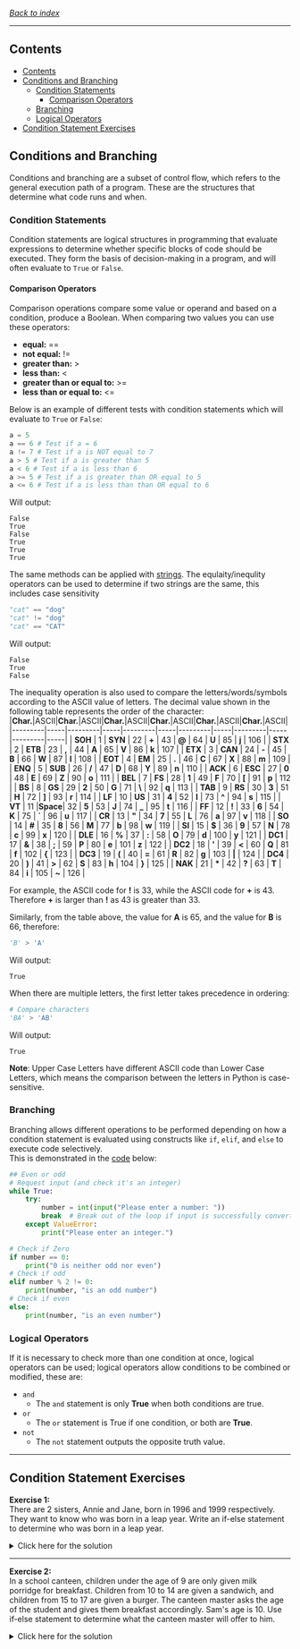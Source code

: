 *[Back to index](</readme.md>)*
___
## Contents
- [Contents](#contents)
- [Conditions and Branching](#conditions-and-branching)
  - [Condition Statements](#condition-statements)
    - [Comparison Operators](#comparison-operators)
  - [Branching](#branching)
  - [Logical Operators](#logical-operators)
- [Condition Statement Exercises](#condition-statement-exercises)


## Conditions and Branching
Conditions and branching are a subset of control flow, which refers to the general execution path of a program. These are the structures that determine what code runs and when.

### Condition Statements
Condition statements are logical structures in programming that evaluate expressions to determine whether specific blocks of code should be executed. They form the basis of decision-making in a program, and will often evaluate to `True` or `False`.

#### Comparison Operators
Comparison operations compare some value or operand and based on a condition, produce a Boolean. When comparing two values you can use these operators:

* **equal:** ==
* **not equal:** !=
* **greater than:** >
* **less than:** <
* **greater than or equal to:** >=
* **less than or equal to:** <=

Below is an example of different tests with condition statements which will evaluate to `True` or `False`: 
```py
a = 5
a == 6 # Test if a = 6
a != 7 # Test if a is NOT equal to 7
a > 5 # Test if a is greater than 5
a < 6 # Test if a is less than 6
a >= 5 # Test if a is greater than OR equal to 5
a <= 6 # Test if a is less than than OR equal to 6
```

Will output:
```
False
True
False
True
True
True
```

The same methods can be applied with [strings](/1%20Python%20Basics/1.4%20String%20Operations.md#strings). The equlaity/inequlity operators can be used to determine if two strings are the same, this includes case sensitivity
```py
"cat" == "dog"
"cat" != "dog"
"cat" == "CAT"
```

Will output:
```
False
True
False
```

The inequality operation is also used to compare the letters/words/symbols according to the ASCII value of letters. The decimal value shown in the following table represents the order of the character:
|**Char.**|ASCII|**Char.**|ASCII|**Char.**|ASCII|**Char.**|ASCII|**Char.**|ASCII|**Char.**|ASCII|
|---------|-----|---------|-----|---------|-----|---------|-----|---------|-----|---------|-----|
| **SOH** |  1  | **SYN** |  22 |  **+**  |  43 |  **@**  |  64 |  **U**  |  85 |  **j**  | 106 |
| **STX** |  2  | **ETB** |  23 |  **,**  |  44 |  **A**  |  65 |  **V**  |  86 |  **k**  | 107 |
| **ETX** |  3  | **CAN** |  24 |  **-**  |  45 |  **B**  |  66 |  **W**  |  87 |  **l**  | 108 |
| **EOT** |  4  | **EM**  |  25 |  **.**  |  46 |  **C**  |  67 |  **X**  |  88 |  **m**  | 109 |
| **ENQ** |  5  | **SUB** |  26 |  **/**  |  47 |  **D**  |  68 |  **Y**  |  89 |  **n**  | 110 |
| **ACK** |  6  | **ESC** |  27 |  **0**  |  48 |  **E**  |  69 |  **Z**  |  90 |  **o**  | 111 |
| **BEL** |  7  | **FS**  |  28 |  **1**  |  49 |  **F**  |  70 |  **[**  |  91 |  **p**  | 112 |
| **BS**  |  8  | **GS**  |  29 |  **2**  |  50 |  **G**  |  71 | **\\**  |  92 |  **q**  | 113 |
| **TAB** |  9  | **RS**  |  30 |  **3**  |  51 |  **H**  |  72 |  **]**  |  93 |  **r**  | 114 |
| **LF**  |  10 | **US**  |  31 |  **4**  |  52 |  **I**  |  73 |  **^**  |  94 |  **s**  | 115 |
| **VT**  |  11 |**Space**|  32 |  **5**  |  53 |  **J**  |  74 |  **_**  |  95 |  **t**  | 116 |
| **FF**  |  12 | **!**   |  33 |  **6**  |  54 |  **K**  |  75 |  **`**  |  96 |  **u**  | 117 |
| **CR**  |  13 | **"**   |  34 |  **7**  |  55 |  **L**  |  76 |  **a**  |  97 |  **v**  | 118 |
| **SO**  |  14 | **#**   |  35 |  **8**  |  56 |  **M**  |  77 |  **b**  |  98 |  **w**  | 119 |
| **SI**  |  15 | **$**   |  36 |  **9**  |  57 |  **N**  |  78 |  **c**  |  99 |  **x**  | 120 |
| **DLE** |  16 | **%**   |  37 |  **:**  |  58 |  **O**  |  79 |  **d**  | 100 |  **y**  | 121 |
| **DC1** |  17 | **&**   |  38 |  **;**  |  59 |  **P**  |  80 |  **e**  | 101 |  **z**  | 122 |
| **DC2** |  18 | **'**   |  39 |  **<**  |  60 |  **Q**  |  81 |  **f**  | 102 |  **{**  | 123 |
| **DC3** |  19 | **(**   |  40 |  **=**  |  61 |  **R**  |  82 |  **g**  | 103 |  **|**  | 124 |
| **DC4** |  20 | **)**   |  41 |  **>**  |  62 |  **S**  |  83 |  **h**  | 104 |  **}**  | 125 |
| **NAK** |  21 | **\***  |  42 |  **?**  |  63 |  **T**  |  84 |  **i**  | 105 |  **~**  | 126 |


For example, the ASCII code for **!** is 33, while the ASCII code for **+** is 43. Therefore **+** is larger than **!** as 43 is greater than 33.

Similarly, from the table above, the value for **A** is 65, and the value for **B** is 66, therefore:
```py
'B' > 'A'
```

Will output:
```
True
```

When there are multiple letters, the first letter takes precedence in ordering:
```py
# Compare characters
'BA' > 'AB'
```

Will output:
```
True
```

**Note**: Upper Case Letters have different ASCII code than Lower Case Letters, which means the comparison between the letters in Python is case-sensitive.

### Branching
Branching allows different operations to be performed depending on how a condition statement is evaluated using constructs like `if`, `elif`, and `else` to execute code selectively.  
This is demonstrated in the [code](/XXCode%20Snips/1.3.3%20Even%20or%20Odd.py) below:
```py
## Even or odd
# Request input (and check it's an integer)
while True:
    try:
        number = int(input("Please enter a number: "))
        break  # Break out of the loop if input is successfully converted to an integer
    except ValueError:
        print("Please enter an integer.")

# Check if Zero
if number == 0:
    print("0 is neither odd nor even")
# Check if odd
elif number % 2 != 0:
    print(number, "is an odd number")
# Check if even
else:
    print(number, "is an even number")
```

### Logical Operators
If it is necessary to check more than one condition at once, logical operators can be used; logical operators allow conditions to be combined or modified, these are:
* `and`
  * The `and` statement is only **True** when both conditions are true.
* `or`
  * The `or` statement is True if one condition, or both are **True**.
* `not`
  * The `not` statement outputs the opposite truth value.

___
## Condition Statement Exercises

**Exercise 1:**  
There are 2 sisters, Annie and Jane, born in 1996 and 1999 respectively. They want to know who was born in a leap year. Write an if-else statement to determine who was born in a leap year.

<details><summary>Click here for the solution</summary>

```py
Annie=1996
Jane=1999
if Annie%4 == 0 and Jane %4 == 0:
    print("Both Annie and Jane were born in leap years")
elif Jane%4 == 0:
    print("Jane was born in a leap year")
elif Annie%4 == 0:
    print("Annie was born in a leap year")
else:
    print("Neither Annie or Jane were born in a leap year")
```

Will output:
```
Annie was born in a leap year
```
</details>

___
**Exercise 2:**  
In a school canteen, children under the age of 9 are only given milk porridge for breakfast. Children from 10 to 14 are given a sandwich, and children from 15 to 17 are given a burger. The canteen master asks the age of the student and gives them breakfast accordingly. Sam's age is 10. Use if-else statement to determine what the canteen master will offer to him.

<details><summary>Click here for the solution</summary>

```python
age = 10
if age < 9:
    print ("You will get a bowl of porridge!")
elif age >= 10 and age <= 14:
    print ("You will get a sandwich!")
elif age >= 15 and age <= 17:
    print("You will get a burger!")
else:
    print("You do not get breakfast!")
```

Will output:
```
You will get a sandwich!
```
</details>